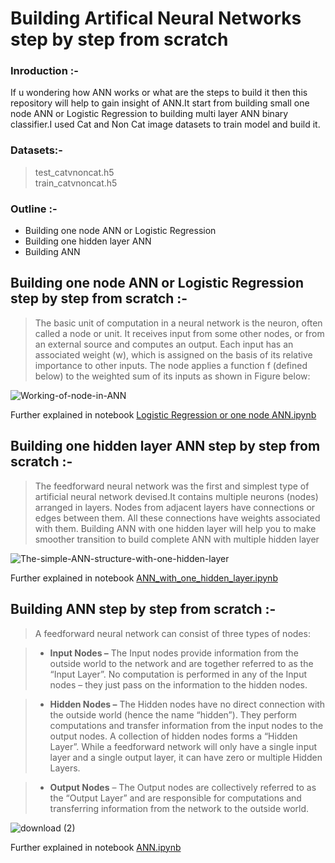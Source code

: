 #                                                             Building Artifical Neural Networks step by step from scratch
### Inroduction :- 
If u wondering how ANN works or what are the steps to build it then this repository will help to gain insight of ANN.It start from building small one node ANN or 
Logistic Regression to building multi layer ANN binary classifier.I used Cat and Non Cat image datasets to train model and build it.<br>

### Datasets:-
> test_catvnoncat.h5 <br>
> train_catvnoncat.h5

### Outline :-
- Building one node ANN or Logistic Regression 
- Building one hidden layer ANN
- Building  ANN

##    Building one node ANN or Logistic Regression step by step from scratch :-
> The basic unit of computation in a neural network is the neuron, often called a node or unit. It receives input from some other nodes, or from an external source and computes an output. Each input has an associated weight (w), which is assigned on the basis of its relative importance to other inputs. The node applies a function f (defined below) to the weighted sum of its inputs as shown in Figure below:

![Working-of-node-in-ANN](https://user-images.githubusercontent.com/44959680/94657209-bb3a6280-031e-11eb-8184-7e15c4f3a955.png)


Further explained in notebook [Logistic Regression or one node ANN.ipynb](Logistic%20Regression%20or%20one%20node%20ANN.ipynb) 

##    Building one hidden layer ANN step by step from scratch :-
> The feedforward neural network was the first and simplest type of artificial neural network devised.It contains multiple neurons (nodes) arranged in layers. Nodes from adjacent layers have connections or edges between them. All these connections have weights associated with them. Building ANN with one hidden layer will help you to make smoother transition to build complete ANN with multiple hidden layer 

![The-simple-ANN-structure-with-one-hidden-layer](https://user-images.githubusercontent.com/44959680/94656831-35b6b280-031e-11eb-890f-d0ef24eccbca.png)

Further explained in notebook [ANN_with_one_hidden_layer.ipynb](ANN_with_one_hidden_layer.ipynb) 

## Building  ANN step by step from scratch :-
> A feedforward neural network can consist of three types of nodes:

> - **Input Nodes –** The Input nodes provide information from the outside world to the network and are together referred to as the “Input Layer”. No computation is performed in   any of the Input nodes – they just pass on the information to the hidden nodes.

> - **Hidden Nodes –** The Hidden nodes have no direct connection with the outside world (hence the name “hidden”). They perform computations and transfer information from the  input nodes to the output nodes. A collection of hidden nodes forms a “Hidden Layer”. While a feedforward network will only have a single input layer and a single output layer, it can have zero or multiple Hidden Layers.

> - **Output Nodes** – The Output nodes are collectively referred to as the “Output Layer” and are responsible for computations and transferring information from the network to the outside world.

![download (2)](https://user-images.githubusercontent.com/44959680/94657924-c6da5900-031f-11eb-8dde-f458501cbf37.png)

Further explained in notebook [ANN.ipynb](ANN.ipynb)
